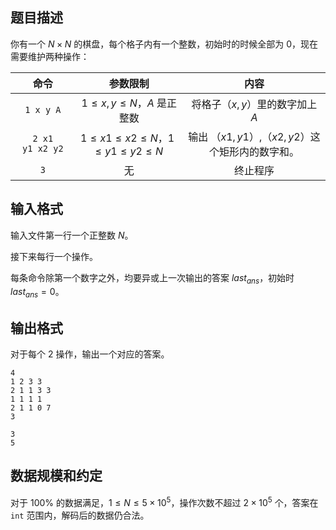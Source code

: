 ## 题目描述
你有一个 $N\times N$ 的棋盘，每个格子内有一个整数，初始时的时候全部为 $0$，现在需要维护两种操作：

命令|参数限制|内容|
:-:|:-:|:-:|
`1 x y A`| $1\le x,y\le N$，$A$ 是正整数|将格子（$x,y$）里的数字加上 $A$
`2 x1 y1 x2 y2`| $1\le x1 \le x2 \le N$，$1\le y1 \le y2 \le N$ |输出 （$x1,y1$）,（$x2,y2$）这个矩形内的数字和。
`3` |无|终止程序

## 输入格式
输入文件第一行一个正整数 $N$。

接下来每行一个操作。

每条命令除第一个数字之外，均要异或上一次输出的答案 $last_{ans}$，初始时 $last_{ans}=0$。

## 输出格式
对于每个 $2$ 操作，输出一个对应的答案。

```input1
4
1 2 3 3
2 1 1 3 3
1 1 1 1
2 1 1 0 7
3

```

```output1
3
5
```

## 数据规模和约定
对于 $100\%$ 的数据满足，$1 \le N \le 5 \times 10^5$，操作次数不超过 $2 \times 10^5$ 个，答案在 `int` 范围内，解码后的数据仍合法。